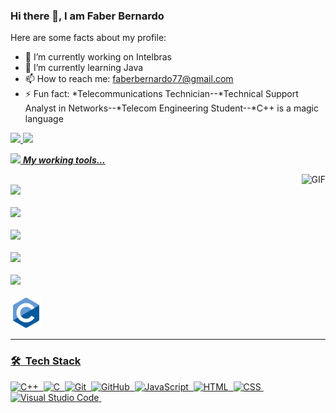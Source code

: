 ### Hi there 👋, I am Faber Bernardo

Here are some facts about my profile:

- 🔭 I’m currently working on Intelbras
- 🌱 I’m currently learning Java
- 📫 How to reach me: faberbernardo77@gmail.com
- ⚡ Fun fact: *Telecommunications Technician--*Technical Support Analyst in Networks--*Telecom Engineering Student--*C++ is a magic language


<div>
  <a href="https://github.com/faber222">
  <img height="180em" src="https://github-readme-stats.vercel.app/api?username=faber222&show_icons=true&theme=dracula&include_all_commits=true&count_private=true"/>
  <img height="180em" src="https://github-readme-stats.vercel.app/api/top-langs/?username=faber222&layout=compact&langs_count=7&theme=dracula"/>
</div>

  
  <img src="https://media.giphy.com/media/iY8CRBdQXODJSCERIr/giphy.gif" width="30px">&nbsp;***My working tools...***
<p align="left">
   <img align="right" alt="GIF" src="https://i.pinimg.com/originals/e4/26/70/e426702edf874b181aced1e2fa5c6cde.gif" />
  
  <code> <img height="50" src="https://www.vectorlogo.zone/logos/w3_html5/w3_html5-ar21.svg"> </code>
  <code> <img height="50" src="https://www.vectorlogo.zone/logos/javascript/javascript-ar21.svg"> </code>
  <code> <img height="50" src="https://www.vectorlogo.zone/logos/netlifyapp_watercss/netlifyapp_watercss-ar21.svg"> </code>
  <code> <img height="50" src="https://www.vectorlogo.zone/logos/java/java-ar21.svg"> </code>
  <code> <img height="50" src="https://raw.githubusercontent.com/detain/svg-logos/780f25886640cef088af994181646db2f6b1a3f8/svg/c.svg"> </code>
  <code> <img height="50" src="https://raw.githubusercontent.com/devicons/devicon/1119b9f84c0290e0f0b38982099a2bd027a48bf1/icons/c/c-original.svg"> </code>
  <hr>
  <p align="center">

 ### 🛠 &nbsp;Tech Stack

![C++](https://img.shields.io/badge/-C++-05122A?style=flat&logo=C&logoColor=A8B9CC)&nbsp;
![C](https://img.shields.io/badge/-C-05122A?style=flat&logo=C&logoColor=A8B9CC)&nbsp;
![Git](https://img.shields.io/badge/-Git-05122A?style=flat&logo=git)&nbsp;
![GitHub](https://img.shields.io/badge/-GitHub-05122A?style=flat&logo=github)&nbsp;
![JavaScript](https://img.shields.io/badge/-JavaScript-05122A?style=flat&logo=javascript)&nbsp;
![HTML](https://img.shields.io/badge/-HTML-05122A?style=flat&logo=HTML5)&nbsp;
![CSS](https://img.shields.io/badge/-CSS-05122A?style=flat&logo=CSS3&logoColor=1572B6)&nbsp;
![Visual Studio Code](https://img.shields.io/badge/-Visual%20Studio%20Code-05122A?style=flat&logo=visual-studio-code&logoColor=007ACC)&nbsp;


